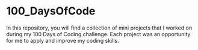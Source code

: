 # 100_DaysOfCode

In this repository, you will find a collection of mini projects that I worked on during my 100 Days of Coding challenge. Each project was an opportunity for me to apply and improve my coding skills.

